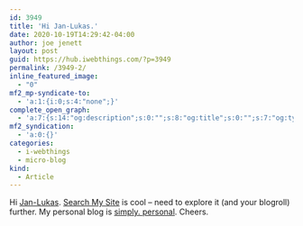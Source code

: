 ```yaml
---
id: 3949
title: 'Hi Jan-Lukas.'
date: 2020-10-19T14:29:42-04:00
author: joe jenett
layout: post
guid: https://hub.iwebthings.com/?p=3949
permalink: /3949-2/
inline_featured_image:
  - "0"
mf2_mp-syndicate-to:
  - 'a:1:{i:0;s:4:"none";}'
complete_open_graph:
  - 'a:7:{s:14:"og:description";s:0:"";s:8:"og:title";s:0:"";s:7:"og:type";s:0:"";s:12:"twitter:card";s:7:"summary";s:15:"twitter:creator";s:0:"";s:19:"twitter:description";s:0:"";s:8:"og:image";s:0:"";}'
mf2_syndication:
  - 'a:0:{}'
categories:
  - i-webthings
  - micro-blog
kind:
  - Article
---
```

Hi [Jan-Lukas](https://jlelse.blog/links/2020/10/searchmysite/). [Search My Site](https://searchmysite.net/ "Search My Site") is cool &#8211; need to explore it (and your blogroll) further. My personal blog is [simply. personal](https://simply.personal.jenett.org/). Cheers.
